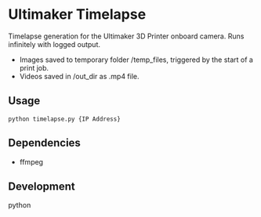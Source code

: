 # Ultimaker Timelapse
Timelapse generation for the Ultimaker 3D Printer onboard camera. Runs infinitely with logged output. 
- Images saved to temporary folder /temp_files, triggered by the start of a print job. 
- Videos saved in /out_dir as .mp4 file. 

## Usage  

    python timelapse.py {IP Address}
    
## Dependencies

- ffmpeg

## Development

python
